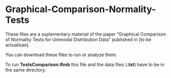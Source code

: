 # Graphical-Comparison-Normality-Tests
These files are a suplementary material of the paper "Graphical Comparison of Normality Tests for Unimodal Distribution Data"  published in [to be actualizae].

You can download these files to run or analyze them.

To run **TestsComparison.Rmb** this file and the data files (**.txt**) have to be in the same directory.

